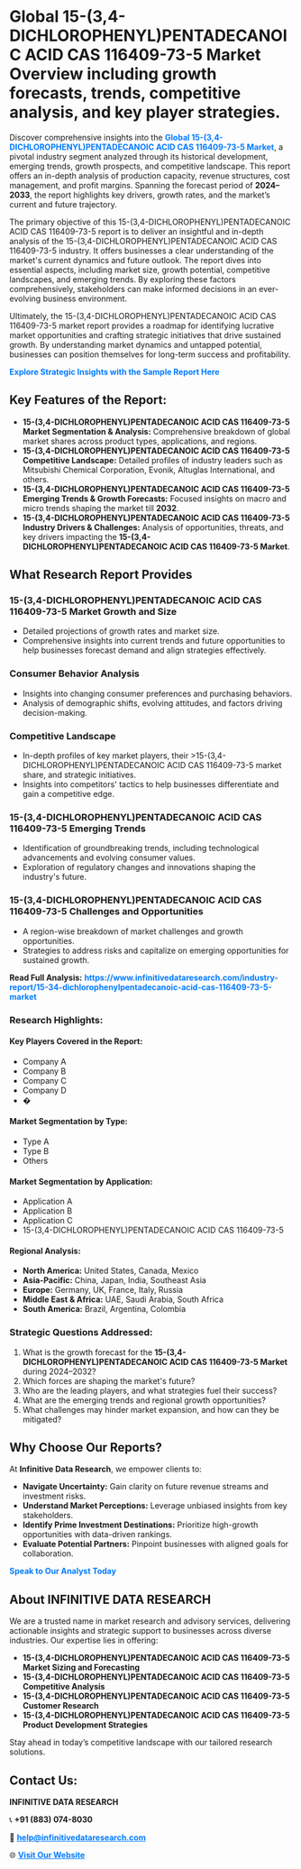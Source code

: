 <h1>Global 15-(3,4-DICHLOROPHENYL)PENTADECANOIC ACID CAS 116409-73-5 Market Overview including growth forecasts, trends, competitive analysis, and key player strategies.</h1>
<p>
Discover comprehensive insights into the 
<a href="https://www.infinitivedataresearch.com/industry-report/15-34-dichlorophenylpentadecanoic-acid-cas-116409-73-5-market" rel="dofollow" style="color: #007BFF; text-decoration: none;"><strong>Global 15-(3,4-DICHLOROPHENYL)PENTADECANOIC ACID CAS 116409-73-5 Market</strong></a>, a pivotal industry segment analyzed through its historical development, emerging trends, growth prospects, and competitive landscape. This report offers an in-depth analysis of production capacity, revenue structures, cost management, and profit margins. Spanning the forecast period of <strong>2024–2033</strong>, the report highlights key drivers, growth rates, and the market’s current and future trajectory.
</p>
<p>
The primary objective of this 15-(3,4-DICHLOROPHENYL)PENTADECANOIC ACID CAS 116409-73-5 report is to deliver an insightful and in-depth analysis of the 15-(3,4-DICHLOROPHENYL)PENTADECANOIC ACID CAS 116409-73-5 industry. It offers businesses a clear understanding of the market's current dynamics and future outlook. The report dives into essential aspects, including market size, growth potential, competitive landscapes, and emerging trends. By exploring these factors comprehensively, stakeholders can make informed decisions in an ever-evolving business environment.
</p>
<p>
Ultimately, the 15-(3,4-DICHLOROPHENYL)PENTADECANOIC ACID CAS 116409-73-5 market report provides a roadmap for identifying lucrative market opportunities and crafting strategic initiatives that drive sustained growth. By understanding market dynamics and untapped potential, businesses can position themselves for long-term success and profitability.
</p>
<p>
<a href="https://www.infinitivedataresearch.com/request-sample/reportId=110489" style="color: #007BFF; text-decoration: none;"><strong>Explore Strategic Insights with the Sample Report Here</strong></a>
</p>

<h2>Key Features of the Report:</h2>
<ul>
<li><strong>15-(3,4-DICHLOROPHENYL)PENTADECANOIC ACID CAS 116409-73-5 Market Segmentation & Analysis:</strong> Comprehensive breakdown of global market shares across product types, applications, and regions.</li>
<li><strong>15-(3,4-DICHLOROPHENYL)PENTADECANOIC ACID CAS 116409-73-5 Competitive Landscape:</strong> Detailed profiles of industry leaders such as Mitsubishi Chemical Corporation, Evonik, Altuglas International, and others.</li>
<li><strong>15-(3,4-DICHLOROPHENYL)PENTADECANOIC ACID CAS 116409-73-5 Emerging Trends & Growth Forecasts:</strong> Focused insights on macro and micro trends shaping the market till <strong>2032</strong>.</li>
<li><strong>15-(3,4-DICHLOROPHENYL)PENTADECANOIC ACID CAS 116409-73-5 Industry Drivers & Challenges:</strong> Analysis of opportunities, threats, and key drivers impacting the <strong>15-(3,4-DICHLOROPHENYL)PENTADECANOIC ACID CAS 116409-73-5 Market</strong>.</li>
</ul>

<h2>What Research Report Provides</h2>
<h3>15-(3,4-DICHLOROPHENYL)PENTADECANOIC ACID CAS 116409-73-5 Market Growth and Size</h3>
<ul>
<li>Detailed projections of growth rates and market size.</li>
<li>Comprehensive insights into current trends and future opportunities to help businesses forecast demand and align strategies effectively.</li>
</ul>

<h3>Consumer Behavior Analysis</h3>
<ul>
<li>Insights into changing consumer preferences and purchasing behaviors.</li>
<li>Analysis of demographic shifts, evolving attitudes, and factors driving decision-making.</li>
</ul>

<h3>Competitive Landscape</h3>
<ul>
<li>In-depth profiles of key market players, their >15-(3,4-DICHLOROPHENYL)PENTADECANOIC ACID CAS 116409-73-5 market share, and strategic initiatives.</li>
<li>Insights into competitors' tactics to help businesses differentiate and gain a competitive edge.</li>
</ul>

<h3>15-(3,4-DICHLOROPHENYL)PENTADECANOIC ACID CAS 116409-73-5 Emerging Trends</h3>
<ul>
<li>Identification of groundbreaking trends, including technological advancements and evolving consumer values.</li>
<li>Exploration of regulatory changes and innovations shaping the industry's future.</li>
</ul>

<h3>15-(3,4-DICHLOROPHENYL)PENTADECANOIC ACID CAS 116409-73-5 Challenges and Opportunities</h3>
<ul>
<li>A region-wise breakdown of market challenges and growth opportunities.</li>
<li>Strategies to address risks and capitalize on emerging opportunities for sustained growth.</li>
</ul>
<p><strong>Read Full Analysis:</strong> <a href="https://www.infinitivedataresearch.com/industry-report/15-34-dichlorophenylpentadecanoic-acid-cas-116409-73-5-market" rel="dofollow" style="color: #007BFF; text-decoration: none;"><strong>https://www.infinitivedataresearch.com/industry-report/15-34-dichlorophenylpentadecanoic-acid-cas-116409-73-5-market</strong></a></p>
<h3>Research Highlights:</h3>
<h4>Key Players Covered in the Report:</h4>
<ul><li>Company A</li><li>Company B</li><li>Company C</li><li>Company D</li><li>�</li></ul>
<h4>Market Segmentation by Type:</h4>
<ul><li>Type A</li><li>Type B</li><li>Others</li></ul>
<h4>Market Segmentation by Application:</h4>
<ul><li>Application A</li><li>Application B</li><li>Application C</li><li>15-(3,4-DICHLOROPHENYL)PENTADECANOIC ACID CAS 116409-73-5</li></ul>

<h4>Regional Analysis:</h4>
<ul>
<li><strong>North America:</strong> United States, Canada, Mexico</li>
<li><strong>Asia-Pacific:</strong> China, Japan, India, Southeast Asia</li>
<li><strong>Europe:</strong> Germany, UK, France, Italy, Russia</li>
<li><strong>Middle East & Africa:</strong> UAE, Saudi Arabia, South Africa</li>
<li><strong>South America:</strong> Brazil, Argentina, Colombia</li>
</ul>

<h3>Strategic Questions Addressed:</h3>
<ol>
<li>What is the growth forecast for the <strong>15-(3,4-DICHLOROPHENYL)PENTADECANOIC ACID CAS 116409-73-5 Market</strong> during 2024–2032?</li>
<li>Which forces are shaping the market's future?</li>
<li>Who are the leading players, and what strategies fuel their success?</li>
<li>What are the emerging trends and regional growth opportunities?</li>
<li>What challenges may hinder market expansion, and how can they be mitigated?</li>
</ol>

<h2>Why Choose Our Reports?</h2>
<p>At <strong>Infinitive Data Research</strong>, we empower clients to:</p>
<ul>
<li><strong>Navigate Uncertainty:</strong> Gain clarity on future revenue streams and investment risks.</li>
<li><strong>Understand Market Perceptions:</strong> Leverage unbiased insights from key stakeholders.</li>
<li><strong>Identify Prime Investment Destinations:</strong> Prioritize high-growth opportunities with data-driven rankings.</li>
<li><strong>Evaluate Potential Partners:</strong> Pinpoint businesses with aligned goals for collaboration.</li>
</ul>
<p><a href="https://www.infinitivedataresearch.com/industry-report/15-34-dichlorophenylpentadecanoic-acid-cas-116409-73-5-market" rel="dofollow" style="color: #007BFF; text-decoration: none;"><strong>Speak to Our Analyst Today</strong></a></p>

<h2>About INFINITIVE DATA RESEARCH</h2>
<p>We are a trusted name in market research and advisory services, delivering actionable insights and strategic support to businesses across diverse industries. Our expertise lies in offering:</p>
<ul>
<li><strong>15-(3,4-DICHLOROPHENYL)PENTADECANOIC ACID CAS 116409-73-5 Market Sizing and Forecasting</strong></li>
<li><strong>15-(3,4-DICHLOROPHENYL)PENTADECANOIC ACID CAS 116409-73-5 Competitive Analysis</strong></li>
<li><strong>15-(3,4-DICHLOROPHENYL)PENTADECANOIC ACID CAS 116409-73-5 Customer Research</strong></li>
<li><strong>15-(3,4-DICHLOROPHENYL)PENTADECANOIC ACID CAS 116409-73-5 Product Development Strategies</strong></li>
</ul>
<p>Stay ahead in today’s competitive landscape with our tailored research solutions.</p>

<h2>Contact Us:</h2>
<p><strong>INFINITIVE DATA RESEARCH</strong></p>
<p>📞 <strong>+91 (883) 074-8030</strong></p>
<p>📧 <strong><a href="mailto:help@infinitivedataresearch.com" style="color: #007BFF;">help@infinitivedataresearch.com</a></strong></p>
<p>🌐 <strong><a href="https://www.infinitivedataresearch.com" rel="dofollow" style="color: #007BFF;">Visit Our Website</a></strong></p>